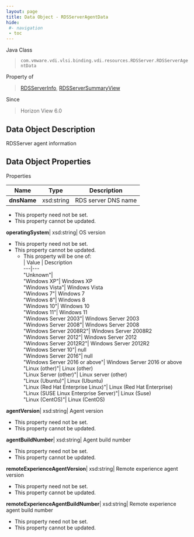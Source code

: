 ```yaml
---
layout: page
title: Data Object - RDSServerAgentData
hide:
 #- navigation
 - toc
---
```






Java Class  
> `com.vmware.vdi.vlsi.binding.vdi.resources.RDSServer.RDSServerAgentData`

Property of  
> [RDSServerInfo](vdi.resources.RDSServer.RDSServerInfo.md#field_detail), [RDSServerSummaryView](vdi.resources.RDSServer.RDSServerSummaryView.md#field_detail)

Since  
> Horizon View 6.0


## Data Object Description 

RDSServer agent information 

## Data Object Properties

Properties

Name |  Type |  Description   
---|---|---  
**dnsName**|  xsd:string|  RDS server DNS name   


* This property need not be set.
* This property cannot be updated.

  
**operatingSystem**|  xsd:string|  OS version   


* This property need not be set.
* This property cannot be updated.
  * This property will be one of:  
|  Value |  Description   
---|---  
"Unknown"|   
"Windows XP"| Windows XP  
"Windows Vista"| Windows Vista  
"Windows 7"| Windows 7  
"Windows 8"| Windows 8  
"Windows 10"| Windows 10  
"Windows 11"| Windows 11  
"Windows Server 2003"| Windows Server 2003  
"Windows Server 2008"| Windows Server 2008  
"Windows Server 2008R2"| Windows Server 2008R2  
"Windows Server 2012"| Windows Server 2012  
"Windows Server 2012R2"| Windows Server 2012R2  
"Windows Server 10"| null  
"Windows Server 2016"| null  
"Windows Server 2016 or above"| Windows Server 2016 or above  
"Linux (other)"| Linux (other)  
"Linux Server (other)"| Linux server (other)  
"Linux (Ubuntu)"| Linux (Ubuntu)  
"Linux (Red Hat Enterprise Linux)"| Linux (Red Hat Enterprise)  
"Linux (SUSE Linux Enterprise Server)"| Linux (Suse)  
"Linux (CentOS)"| Linux (CentOS)  

  
**agentVersion**|  xsd:string|  Agent version   


* This property need not be set.
* This property cannot be updated.

  
**agentBuildNumber**|  xsd:string|  Agent build number   


* This property need not be set.
* This property cannot be updated.

  
**remoteExperienceAgentVersion**|  xsd:string|  Remote experience agent version   


* This property need not be set.
* This property cannot be updated.

  
**remoteExperienceAgentBuildNumber**|  xsd:string|  Remote experience agent build number   


* This property need not be set.
* This property cannot be updated.

  
  
  
  
  
  
